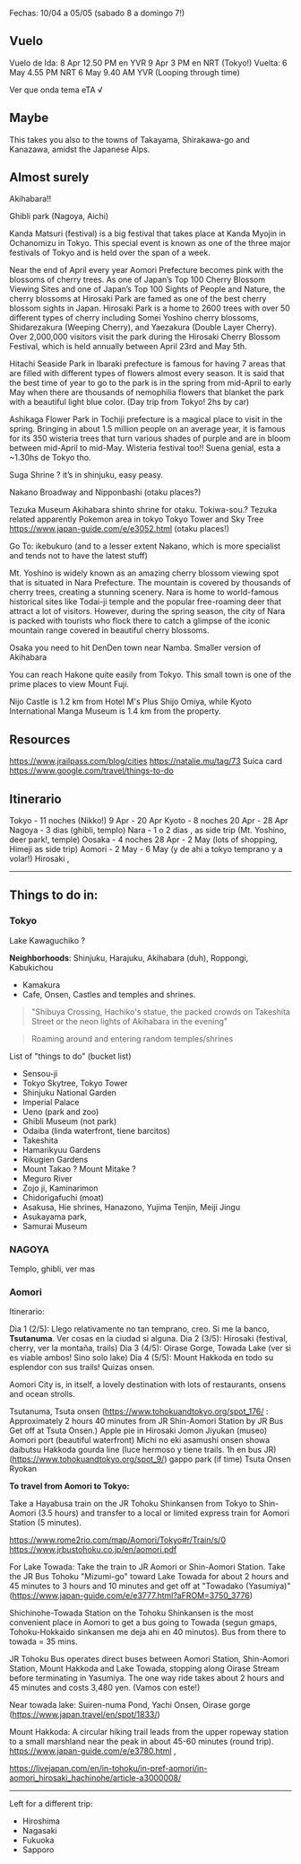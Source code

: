 
Fechas: 10/04 a 05/05 (sabado 8 a domingo 7!)

## Vuelo

Vuelo de Ida: 
	8 Apr 12.50 PM en YVR
	9 Apr 3 PM en NRT (Tokyo!)
Vuelta:
	6 May 4.55 PM NRT
	6 May 9.40 AM YVR
(Looping through time)

Ver que onda tema eTA √ 

## Maybe

This takes you also to the towns of Takayama, Shirakawa-go and Kanazawa, amidst the Japanese Alps. 

## Almost surely

Akihabara!!

Ghibli park (Nagoya, Aichi)

Kanda Matsuri (festival) is a big festival that takes place at Kanda Myojin in Ochanomizu in Tokyo. This special event is known as one of the three major festivals of Tokyo and is held over the span of a week. 

Near the end of April every year Aomori Prefecture becomes pink with the blossoms of cherry trees. As one of Japan’s Top 100 Cherry Blossom Viewing Sites and one of Japan’s Top 100 Sights of People and Nature, the cherry blossoms at Hirosaki Park are famed as one of the best cherry blossom sights in Japan. Hirosaki Park is a home to 2600 trees with over 50 different types of cherry including Somei Yoshino cherry blossoms, Shidarezakura (Weeping Cherry), and Yaezakura (Double Layer Cherry). Over 2,000,000 visitors visit the park during the Hirosaki Cherry Blossom Festival, which is held annually between April 23rd and May 5th.

Hitachi Seaside Park in Ibaraki prefecture is famous for having 7 areas that are filled with different types of flowers almost every season. It is said that the best time of year to go to the park is in the spring from mid-April to early May when there are thousands of nemophilia flowers that blanket the park with a beautiful light blue color. (Day trip from Tokyo! 2hs by car)

Ashikaga Flower Park in Tochiji prefecture is a magical place to visit in the spring. Bringing in about 1.5 million people on an average year, it is famous for its 350 wisteria trees that turn various shades of purple and are in bloom between mid-April to mid-May. Wisteria festival too!! Suena genial, esta a ~1.30hs de Tokyo tho.

Suga Shrine ? it’s in shinjuku, easy peasy.

Nakano Broadway and Nipponbashi (otaku places?)

Tezuka Museum
Akihabara shinto shrine for otaku. 
Tokiwa-sou.? Tezuka related apparently
Pokemon area in tokyo
Tokyo Tower and Sky Tree
https://www.japan-guide.com/e/e3052.html (otaku places!)

Go To: ikebukuro (and to a lesser extent Nakano, which is more specialist and tends not to have the latest stuff)

Mt. Yoshino is widely known as an amazing cherry blossom viewing spot that is situated in Nara Prefecture. The mountain is covered by thousands of cherry trees, creating a stunning scenery. Nara is home to world-famous historical sites like Todai-ji temple and the popular free-roaming deer that attract a lot of visitors. However, during the spring season, the city of Nara is packed with tourists who flock there to catch a glimpse of the iconic mountain range covered in beautiful cherry blossoms.

Osaka you need to hit DenDen town near Namba. Smaller version of Akihabara

You can reach Hakone quite easily from Tokyo. This small town is one of the prime places to view Mount Fuji.

Nijo Castle is 1.2 km from Hotel M's Plus Shijo Omiya, while Kyoto International Manga Museum is 1.4 km from the property. 


## Resources

https://www.jrailpass.com/blog/cities
https://natalie.mu/tag/73
Suica card
https://www.google.com/travel/things-to-do


## Itinerario

Tokyo - 11 noches (Nikko!)  9 Apr - 20 Apr
Kyoto - 8 noches 20 Apr - 28 Apr
	Nagoya - 3 dias (ghibli, templo)
	Nara - 1 o 2 dias , as side trip (Mt. Yoshino, deer park!, temple)
Oosaka - 4 noches 28 Apr - 2 May (lots of shopping, Himeji as side trip)
Aomori - 2 May - 6 May (y de ahi a tokyo temprano y a volar!) Hirosaki , 

---

## Things to do in:

### Tokyo

Lake Kawaguchiko ? 

**Neighborhoods**: Shinjuku, Harajuku, Akihabara (duh), Roppongi, Kabukichou

- Kamakura
- Cafe, Onsen, Castles and temples and shrines.

> "Shibuya Crossing, Hachiko's statue, the packed crowds on Takeshita Street or the neon lights of Akihabara in the evening"

> Roaming around and entering random temples/shrines

List of "things to do" (bucket list)

- Sensou-ji
- Tokyo Skytree, Tokyo Tower
- Shinjuku National Garden
- Imperial Palace
- Ueno (park and zoo)
- Ghibli Museum (not park)
- Odaiba (linda waterfront, tiene barcitos)
- Takeshita
- Hamarikyuu Gardens
- Rikugien Gardens
- Mount Takao ? Mount Mitake ?
- Meguro River
- Zojo ji, Kaminarimon
- Chidorigafuchi (moat)
- Asakusa, Hie shrines, Hanazono, Yujima Tenjin, Meiji Jingu
- Asukayama park,
- Samurai Museum

### NAGOYA
Templo, ghibli, ver mas

### Aomori

Itinerario:

Dia 1 (2/5): Llego relativamente no tan temprano, creo. Si me la banco, **Tsutanuma**. Ver cosas en la ciudad si alguna.
Dia 2 (3/5): Hirosaki (festival, cherry, ver la montaña, trails)
Dia 3 (4/5): Oirase Gorge, Towada Lake (ver si es viable ambos! Sino solo lake)
Dia 4 (5/5): Mount Hakkoda en todo su esplendor con sus trails! Quizas onsen.

Aomori City is, in itself, a lovely destination with lots of restaurants, onsens and ocean strolls.

Tsutanuma, Tsuta onsen (https://www.tohokuandtokyo.org/spot_176/ : 	
Approximately 2 hours 40 minutes from JR Shin-Aomori Station by JR Bus
Get off at Tsuta Onsen.) 
Apple pie in Hirosaki
Jomon Jiyukan (museo)
Aomori port (beautiful waterfront)
Michi no eki asamushi onsen
showa daibutsu
Hakkoda gourda line (luce hermoso y tiene trails. 1h en bus JR) (https://www.tohokuandtokyo.org/spot_9/)
gappo park (if time) 
Tsuta Onsen Ryokan

**To travel from Aomori to Tokyo:**

Take a Hayabusa train on the JR Tohoku Shinkansen from Tokyo to Shin-Aomori (3.5 hours) and transfer to a local or limited express train for Aomori Station (5 minutes).

<https://www.rome2rio.com/map/Aomori/Tokyo#r/Train/s/0>
<https://www.jrbustohoku.co.jp/en/aomori.pdf>

For Lake Towada: Take the train to JR Aomori or Shin-Aomori Station. Take the JR Bus Tohoku "Mizumi-go" toward Lake Towada for about 2 hours and 45 minutes to 3 hours and 10 minutes and get off at "Towadako (Yasumiya)" (<https://www.japan-guide.com/e/e3777.html?aFROM=3750_3776>)

Shichinohe-Towada Station on the Tohoku Shinkansen is the most convenient place in Aomori to get a bus going to Towada (segun gmaps, Tohoku-Hokkaido sinkansen me deja ahi en 40 minutos). Bus from there to towada = 35 mins.

JR Tohoku Bus operates direct buses between Aomori Station, Shin-Aomori Station, Mount Hakkoda and Lake Towada, stopping along Oirase Stream before terminating in Yasumiya. The one way ride takes about 2 hours and 45 minutes and costs 3,480 yen. (Vamos con este!)

Near towada lake: Suiren-numa Pond, Yachi Onsen, Oirase gorge (https://www.japan.travel/en/spot/1833/)

Mount Hakkoda: A circular hiking trail leads from the upper ropeway station to a small marshland near the peak in about 45-60 minutes (round trip). https://www.japan-guide.com/e/e3780.html , 

https://livejapan.com/en/in-tohoku/in-pref-aomori/in-aomori_hirosaki_hachinohe/article-a3000008/

---

Left for a different trip:

- Hiroshima
- Nagasaki
- Fukuoka
- Sapporo

